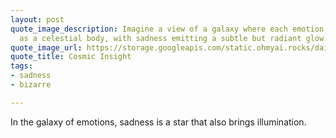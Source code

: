 ```yaml
---
layout: post
quote_image_description: Imagine a view of a galaxy where each emotion is represented
  as a celestial body, with sadness emitting a subtle but radiant glow.
quote_image_url: https://storage.googleapis.com/static.ohmyai.rocks/daily/2024-05-07.jpg
quote_title: Cosmic Insight
tags:
- sadness
- bizarre

---
```


In the galaxy of emotions, sadness is a star that also brings illumination.